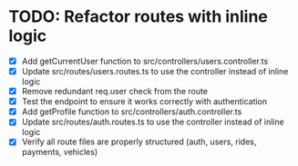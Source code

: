 # TODO: Refactor routes with inline logic

- [x] Add getCurrentUser function to src/controllers/users.controller.ts
- [x] Update src/routes/users.routes.ts to use the controller instead of inline logic
- [x] Remove redundant req.user check from the route
- [x] Test the endpoint to ensure it works correctly with authentication
- [x] Add getProfile function to src/controllers/auth.controller.ts
- [x] Update src/routes/auth.routes.ts to use the controller instead of inline logic
- [x] Verify all route files are properly structured (auth, users, rides, payments, vehicles)
